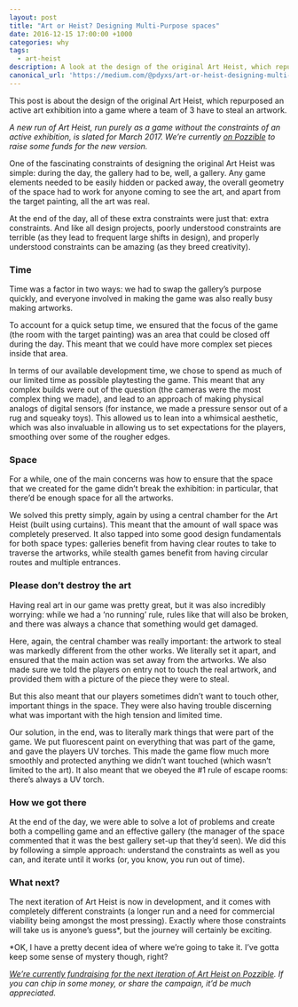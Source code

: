 ```yaml
---
layout: post
title: "Art or Heist? Designing Multi-Purpose spaces"
date: 2016-12-15 17:00:00 +1000
categories: why
tags:
  - art-heist
description: A look at the design of the original Art Heist, which repurposed an active art exhibition into an interactive theatre piece.
canonical_url: 'https://medium.com/@pdyxs/art-or-heist-designing-multi-purpose-spaces-76df3de8c90c'
---
```


This post is about the design of the original Art Heist, which repurposed an active art exhibition into a game where a team of 3 have to steal an artwork.

*A new run of Art Heist, run purely as a game without the constraints of an active exhibition, is slated for March 2017. We’re currently [on Pozzible](https://pozible.com/project/art-heist/) to raise some funds for the new version.*

One of the fascinating constraints of designing the original Art Heist was simple: during the day, the gallery had to be, well, a gallery. Any game elements needed to be easily hidden or packed away, the overall geometry of the space had to work for anyone coming to see the art, and apart from the target painting, all the art was real.

At the end of the day, all of these extra constraints were just that: extra constraints. And like all design projects, poorly understood constraints are terrible (as they lead to frequent large shifts in design), and properly understood constraints can be amazing (as they breed creativity).

### Time

Time was a factor in two ways: we had to swap the gallery’s purpose quickly, and everyone involved in making the game was also really busy making artworks.

To account for a quick setup time, we ensured that the focus of the game (the room with the target painting) was an area that could be closed off during the day. This meant that we could have more complex set pieces inside that area.

In terms of our available development time, we chose to spend as much of our limited time as possible playtesting the game. This meant that any complex builds were out of the question (the cameras were the most complex thing we made), and lead to an approach of making physical analogs of digital sensors (for instance, we made a pressure sensor out of a rug and squeaky toys). This allowed us to lean into a whimsical aesthetic, which was also invaluable in allowing us to set expectations for the players, smoothing over some of the rougher edges.

### Space

For a while, one of the main concerns was how to ensure that the space that we created for the game didn’t break the exhibition: in particular, that there’d be enough space for all the artworks.

We solved this pretty simply, again by using a central chamber for the Art Heist (built using curtains). This meant that the amount of wall space was completely preserved. It also tapped into some good design fundamentals for both space types: galleries benefit from having clear routes to take to traverse the artworks, while stealth games benefit from having circular routes and multiple entrances.

### Please don’t destroy the art

Having real art in our game was pretty great, but it was also incredibly worrying: while we had a ‘no running’ rule, rules like that will also be broken, and there was always a chance that something would get damaged.

Here, again, the central chamber was really important: the artwork to steal was markedly different from the other works. We literally set it apart, and ensured that the main action was set away from the artworks. We also made sure we told the players on entry not to touch the real artwork, and provided them with a picture of the piece they were to steal.

But this also meant that our players sometimes didn’t want to touch other, important things in the space. They were also having trouble discerning what was important with the high tension and limited time.

Our solution, in the end, was to literally mark things that were part of the game. We put fluorescent paint on everything that was part of the game, and gave the players UV torches. This made the game flow much more smoothly and protected anything we didn’t want touched (which wasn’t limited to the art). It also meant that we obeyed the #1 rule of escape rooms: there’s always a UV torch.

### How we got there

At the end of the day, we were able to solve a lot of problems and create both a compelling game and an effective gallery (the manager of the space commented that it was the best gallery set-up that they’d seen). We did this by following a simple approach: understand the constraints as well as you can, and iterate until it works (or, you know, you run out of time).

### What next?

The next iteration of Art Heist is now in development, and it comes with completely different constraints (a longer run and a need for commercial viability being amongst the most pressing). Exactly where those constraints will take us is anyone’s guess*, but the journey will certainly be exciting.

\*OK, I have a pretty decent idea of where we’re going to take it. I’ve gotta keep some sense of mystery though, right?

*[We’re currently fundraising for the next iteration of Art Heist on Pozzible](https://pozible.com/project/art-heist). If you can chip in some money, or share the campaign, it’d be much appreciated.*
